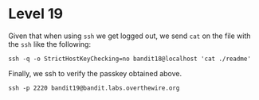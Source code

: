 # Level 19

Given that when using ```ssh``` we get logged out, we send ```cat``` on the file with the ```ssh``` like the following:  

```ssh -q -o StrictHostKeyChecking=no bandit18@localhost 'cat ./readme'```

Finally, we ssh to verify the passkey obtained above.  

```ssh -p 2220 bandit19@bandit.labs.overthewire.org```

